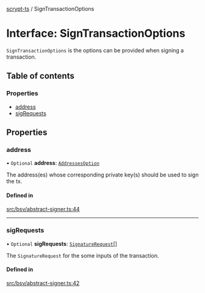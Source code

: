 [scrypt-ts](../README.md) / SignTransactionOptions

# Interface: SignTransactionOptions

`SignTransactionOptions` is the options can be provided when signing a transaction.

## Table of contents

### Properties

- [address](SignTransactionOptions.md#address)
- [sigRequests](SignTransactionOptions.md#sigrequests)

## Properties

### address

• `Optional` **address**: [`AddressesOption`](../README.md#addressesoption)

The address(es) whose corresponding private key(s) should be used to sign the tx.

#### Defined in

[src/bsv/abstract-signer.ts:44](https://github.com/sCrypt-Inc/scrypt-ts/blob/5acfc51/src/bsv/abstract-signer.ts#L44)

___

### sigRequests

• `Optional` **sigRequests**: [`SignatureRequest`](SignatureRequest.md)[]

The `SignatureRequest` for the some inputs of the transaction.

#### Defined in

[src/bsv/abstract-signer.ts:42](https://github.com/sCrypt-Inc/scrypt-ts/blob/5acfc51/src/bsv/abstract-signer.ts#L42)
